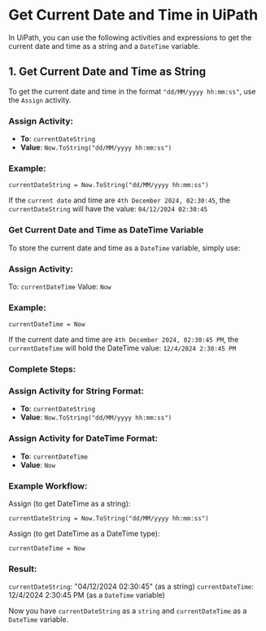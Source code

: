 # Get Current Date and Time in UiPath

In UiPath, you can use the following activities and expressions to get the current date and time as a string and a `DateTime` variable.

## 1. Get Current Date and Time as String

To get the current date and time in the format `"dd/MM/yyyy hh:mm:ss"`, use the `Assign` activity.

### Assign Activity:
- **To**: `currentDateString`
- **Value**: `Now.ToString("dd/MM/yyyy hh:mm:ss")`

### Example:
```
currentDateString = Now.ToString("dd/MM/yyyy hh:mm:ss")
```

If the `current date` and time are `4th December 2024, 02:30:45`, the `currentDateString` will have the value:
`04/12/2024 02:30:45`


### Get Current Date and Time as DateTime Variable
To store the current date and time as a `DateTime` variable, simply use:

### Assign Activity:
To: `currentDateTime`
Value: `Now`
### Example:
```
currentDateTime = Now
```

If the current date and time are `4th December 2024, 02:30:45 PM`, the `currentDateTime` will hold the DateTime value:
`12/4/2024 2:30:45 PM`

### Complete Steps:
### Assign Activity for String Format:
- **To**: `currentDateString`
- **Value**: `Now.ToString("dd/MM/yyyy hh:mm:ss")`

### Assign Activity for DateTime Format:
- **To**: `currentDateTime`
- **Value**: `Now`

### Example Workflow:

Assign (to get DateTime as a string):
```
currentDateString = Now.ToString("dd/MM/yyyy hh:mm:ss")
```
Assign (to get DateTime as a DateTime type):
```
currentDateTime = Now
```

### Result:

`currentDateString`: "04/12/2024 02:30:45" (as a string)
`currentDateTime`: 12/4/2024 2:30:45 PM (as a `DateTime` variable)

Now you have `currentDateString` as a `string` and `currentDateTime` as a `DateTime` variable.
